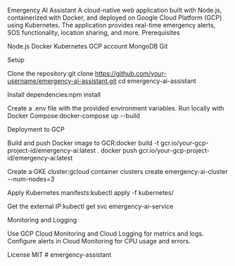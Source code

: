 Emergency AI Assistant
A cloud-native web application built with Node.js, containerized with Docker, and deployed on Google Cloud Platform (GCP) using Kubernetes. The application provides real-time emergency alerts, SOS functionality, location sharing, and more.
Prerequisites

Node.js
Docker
Kubernetes
GCP account
MongoDB
Git

Setup

Clone the repository:git clone https://github.com/your-username/emergency-ai-assistant.git
cd emergency-ai-assistant


Install dependencies:npm install


Create a .env file with the provided environment variables.
Run locally with Docker Compose:docker-compose up --build



Deployment to GCP

Build and push Docker image to GCR:docker build -t gcr.io/your-gcp-project-id/emergency-ai:latest .
docker push gcr.io/your-gcp-project-id/emergency-ai:latest


Create a GKE cluster:gcloud container clusters create emergency-ai-cluster --num-nodes=3


Apply Kubernetes manifests:kubectl apply -f kubernetes/


Get the external IP:kubectl get svc emergency-ai-service



Monitoring and Logging

Use GCP Cloud Monitoring and Cloud Logging for metrics and logs.
Configure alerts in Cloud Monitoring for CPU usage and errors.

License
MIT
#   e m e r g e n c y - a s s i s t a n t  
 